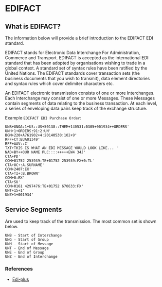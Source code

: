 # EDIFACT

## What is EDIFACT?

The information below will provide a brief introduction to the EDIFACT EDI standard.

EDIFACT stands for Electronic Data Interchange For Administration, Commerce and Transport. EDIFACT is accepted as 
the international EDI standard that has been adopted by organisations wishing to trade in a global context. A standard 
set of syntax rules have been ratified by the United Nations. The EDIFACT standards cover transaction sets (the business
documents that you wish to transmit), data element directories and syntax rules which cover delimiter characters etc.

An EDIFACT electronic transmission consists of one or more Interchanges. Each Interchange may consist of one or more 
Messages. These Messages contain segments of data relating to the business transaction. At each level, a series of 
enveloping data pairs keep track of the exchange structure.

Example `EDIFACT EDI Purchase Order`:

```
UNB+UNOA:1+US::US+50138::THEM+140531:0305+001934++ORDERS'
UNH+1+ORDERS:91:2:UN'
BGM+220+A761902+4:20140530:102+9'
RFF+CT:EUA01349'
RFF+AAV::C'
TXT+THIS IS WHAT AN EDI MESSAGE WOULD LOOK LIKE... '
NAD+BY++OUR NAME PLC::::+++++EW4 34J'
CTA+PD'
COM+01752 253939:TE+01752 253939:FX+0:TL'
CTA+OC+:A.SURNAME'
COM+2407:EX'
CTA+TI+:B.BROWN'
COM+0:EX'
CTA+SU'
COM+0161 4297476:TE+01752 670633:FX'
UNT+15+1'
UNZ+1+001934'
```

## Service Segments

Are used to keep track of the transmission. The most common set is shown below.

```
UNB - Start of Interchange
UNG - Start of Group
UNH - Start of Message
UNT - End of Message
UNE - End of Group
UNZ - End of Interchange
```

### References

* [Edi-plus](https://www.edi-plus.com/resources/message-formats/edifact/)
